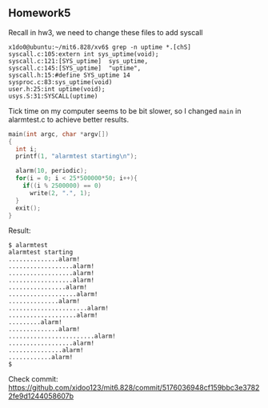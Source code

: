 ## Homework5

Recall in hw3, we need to change these files to add syscall

```
x1do0@ubuntu:~/mit6.828/xv6$ grep -n uptime *.[chS]
syscall.c:105:extern int sys_uptime(void);
syscall.c:121:[SYS_uptime]  sys_uptime,
syscall.c:145:[SYS_uptime]  "uptime",
syscall.h:15:#define SYS_uptime 14
sysproc.c:83:sys_uptime(void)
user.h:25:int uptime(void);
usys.S:31:SYSCALL(uptime)
```

Tick time on my computer seems to be bit slower, so I changed `main` in alarmtest.c to achieve better results.

```c
main(int argc, char *argv[])
{
  int i;
  printf(1, "alarmtest starting\n");

  alarm(10, periodic);
  for(i = 0; i < 25*500000*50; i++){
    if((i % 2500000) == 0)
      write(2, ".", 1);
  }
  exit();
}
```

Result:

```
$ alarmtest
alarmtest starting
..............alarm!
..................alarm!
..................alarm!
..................alarm!
................alarm!
...................alarm!
..............alarm!
......................alarm!
...................alarm!
.........alarm!
..............alarm!
........................alarm!
..................alarm!
...............alarm!
............alarm!
$
```

Check commit: https://github.com/xidoo123/mit6.828/commit/5176036948cf159bbc3e37822fe9d1244058607b